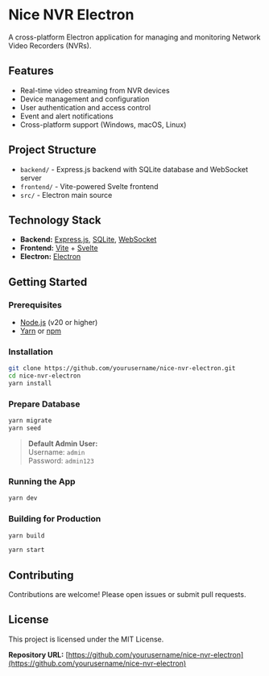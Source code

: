 # Nice NVR Electron

A cross-platform Electron application for managing and monitoring Network Video Recorders (NVRs).

## Features

- Real-time video streaming from NVR devices
- Device management and configuration
- User authentication and access control
- Event and alert notifications
- Cross-platform support (Windows, macOS, Linux)

## Project Structure

- `backend/` - Express.js backend with SQLite database and WebSocket server
- `frontend/` - Vite-powered Svelte frontend
- `src/` - Electron main source

## Technology Stack

- **Backend:** [Express.js](https://expressjs.com/), [SQLite](https://www.sqlite.org/), [WebSocket](https://www.npmjs.com/package/ws)
- **Frontend:** [Vite](https://vitejs.dev/) + [Svelte](https://svelte.dev/)
- **Electron:** [Electron](https://www.electronjs.org/)

## Getting Started

### Prerequisites

- [Node.js](https://nodejs.org/) (v20 or higher)
- [Yarn](https://yarnpkg.com/) or [npm](https://www.npmjs.com/)

### Installation

```bash
git clone https://github.com/yourusername/nice-nvr-electron.git
cd nice-nvr-electron
yarn install
```

### Prepare Database

```bash
yarn migrate
yarn seed
```

> **Default Admin User:**  
> Username: `admin`  
> Password: `admin123`

### Running the App

```bash
yarn dev
```

### Building for Production

```bash
yarn build
```

```bash
yarn start
```

## Contributing

Contributions are welcome! Please open issues or submit pull requests.

## License

This project is licensed under the MIT License.

**Repository URL:** [https://github.com/yourusername/nice-nvr-electron](https://github.com/yourusername/nice-nvr-electron)
